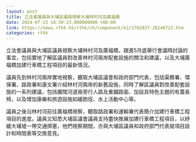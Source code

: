 ```yaml
---
layout: post
title: 立法會議員與大埔區議員視察大埔林村河及廣福橋
date: 2024-07-23 18:50:23.000000000 +08:00
link: https://news.rthk.hk/rthk/ch/component/k2/1762837-20240723.htm
categories: rthk
---
```


立法會議員與大埔區議員視察大埔林村河及廣福橋，跟進5月底舉行會議時討論的事宜，包括實地了解區議員對改善林村河兩岸配套設施的關注和建議，以及大埔廣福橋加建行車橋工程項目的最新情況。

議員先到林村河兩岸實地視察，聽取大埔區議會和政府部門代表，包括渠務署、環保署、路政署和康文署介紹林村河兩岸的新舊設施，同時了解區議員對改善配套設施的一系列建議，包括擴闊河道兩旁行人路及重鋪路面、加設具特色主題的有蓋長椅，以及增加康樂和旅遊設施如緩跑徑、水上活動中心等。

議員之後沿林村河前往廣福橋視察，聽取路政署和運輸署代表簡介加建行車橋工程項目的進度。議員又知悉大埔區議會議員支持盡快推展加建行車橋工程項目，以紓緩大埔墟一帶交通擠塞，他們視察期間，亦與大埔區議員和政府部門代表就項目設計和時間表等交換意見。
